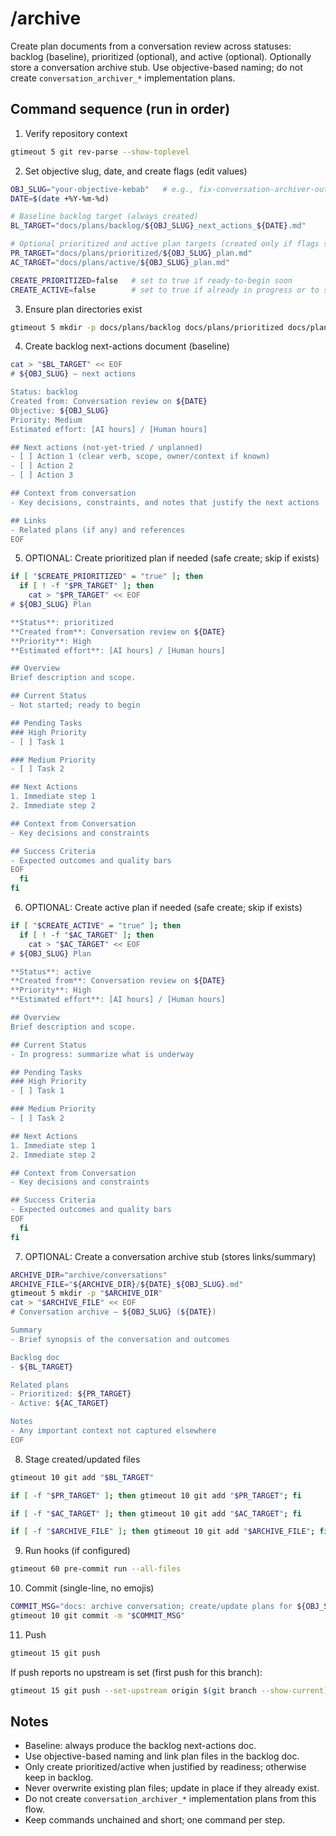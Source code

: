 # /archive

Create plan documents from a conversation review across statuses: backlog (baseline), prioritized (optional), and active (optional). Optionally store a conversation archive stub. Use objective-based naming; do not create `conversation_archiver_*` implementation plans.

## Command sequence (run in order)

1) Verify repository context
```bash
gtimeout 5 git rev-parse --show-toplevel
```

2) Set objective slug, date, and create flags (edit values)
```bash
OBJ_SLUG="your-objective-kebab"   # e.g., fix-conversation-archiver-output
DATE=$(date +%Y-%m-%d)

# Baseline backlog target (always created)
BL_TARGET="docs/plans/backlog/${OBJ_SLUG}_next_actions_${DATE}.md"

# Optional prioritized and active plan targets (created only if flags set)
PR_TARGET="docs/plans/prioritized/${OBJ_SLUG}_plan.md"
AC_TARGET="docs/plans/active/${OBJ_SLUG}_plan.md"

CREATE_PRIORITIZED=false   # set to true if ready-to-begin soon
CREATE_ACTIVE=false        # set to true if already in progress or to start immediately
```

3) Ensure plan directories exist
```bash
gtimeout 5 mkdir -p docs/plans/backlog docs/plans/prioritized docs/plans/active
```

4) Create backlog next-actions document (baseline)
```bash
cat > "$BL_TARGET" << EOF
# ${OBJ_SLUG} – next actions

Status: backlog
Created from: Conversation review on ${DATE}
Objective: ${OBJ_SLUG}
Priority: Medium
Estimated effort: [AI hours] / [Human hours]

## Next actions (not-yet-tried / unplanned)
- [ ] Action 1 (clear verb, scope, owner/context if known)
- [ ] Action 2
- [ ] Action 3

## Context from conversation
- Key decisions, constraints, and notes that justify the next actions

## Links
- Related plans (if any) and references
EOF
```

5) OPTIONAL: Create prioritized plan if needed (safe create; skip if exists)
```bash
if [ "$CREATE_PRIORITIZED" = "true" ]; then
  if [ ! -f "$PR_TARGET" ]; then
    cat > "$PR_TARGET" << EOF
# ${OBJ_SLUG} Plan

**Status**: prioritized
**Created from**: Conversation review on ${DATE}
**Priority**: High
**Estimated effort**: [AI hours] / [Human hours]

## Overview
Brief description and scope.

## Current Status
- Not started; ready to begin

## Pending Tasks
### High Priority
- [ ] Task 1

### Medium Priority
- [ ] Task 2

## Next Actions
1. Immediate step 1
2. Immediate step 2

## Context from Conversation
- Key decisions and constraints

## Success Criteria
- Expected outcomes and quality bars
EOF
  fi
fi
```

6) OPTIONAL: Create active plan if needed (safe create; skip if exists)
```bash
if [ "$CREATE_ACTIVE" = "true" ]; then
  if [ ! -f "$AC_TARGET" ]; then
    cat > "$AC_TARGET" << EOF
# ${OBJ_SLUG} Plan

**Status**: active
**Created from**: Conversation review on ${DATE}
**Priority**: High
**Estimated effort**: [AI hours] / [Human hours]

## Overview
Brief description and scope.

## Current Status
- In progress: summarize what is underway

## Pending Tasks
### High Priority
- [ ] Task 1

### Medium Priority
- [ ] Task 2

## Next Actions
1. Immediate step 1
2. Immediate step 2

## Context from Conversation
- Key decisions and constraints

## Success Criteria
- Expected outcomes and quality bars
EOF
  fi
fi
```

7) OPTIONAL: Create a conversation archive stub (stores links/summary)
```bash
ARCHIVE_DIR="archive/conversations"
ARCHIVE_FILE="${ARCHIVE_DIR}/${DATE}_${OBJ_SLUG}.md"
gtimeout 5 mkdir -p "$ARCHIVE_DIR"
cat > "$ARCHIVE_FILE" << EOF
# Conversation archive – ${OBJ_SLUG} (${DATE})

Summary
- Brief synopsis of the conversation and outcomes

Backlog doc
- ${BL_TARGET}

Related plans
- Prioritized: ${PR_TARGET}
- Active: ${AC_TARGET}

Notes
- Any important context not captured elsewhere
EOF
```

8) Stage created/updated files
```bash
gtimeout 10 git add "$BL_TARGET"
```

```bash
if [ -f "$PR_TARGET" ]; then gtimeout 10 git add "$PR_TARGET"; fi
```

```bash
if [ -f "$AC_TARGET" ]; then gtimeout 10 git add "$AC_TARGET"; fi
```

```bash
if [ -f "$ARCHIVE_FILE" ]; then gtimeout 10 git add "$ARCHIVE_FILE"; fi
```

9) Run hooks (if configured)
```bash
gtimeout 60 pre-commit run --all-files
```

10) Commit (single-line, no emojis)
```bash
COMMIT_MSG="docs: archive conversation; create/update plans for ${OBJ_SLUG}"
gtimeout 10 git commit -m "$COMMIT_MSG"
```

11) Push
```bash
gtimeout 15 git push
```

If push reports no upstream is set (first push for this branch):
```bash
gtimeout 15 git push --set-upstream origin $(git branch --show-current)
```

## Notes
- Baseline: always produce the backlog next-actions doc.
- Use objective-based naming and link plan files in the backlog doc.
- Only create prioritized/active when justified by readiness; otherwise keep in backlog.
- Never overwrite existing plan files; update in place if they already exist.
- Do not create `conversation_archiver_*` implementation plans from this flow.
- Keep commands unchained and short; one command per step.
